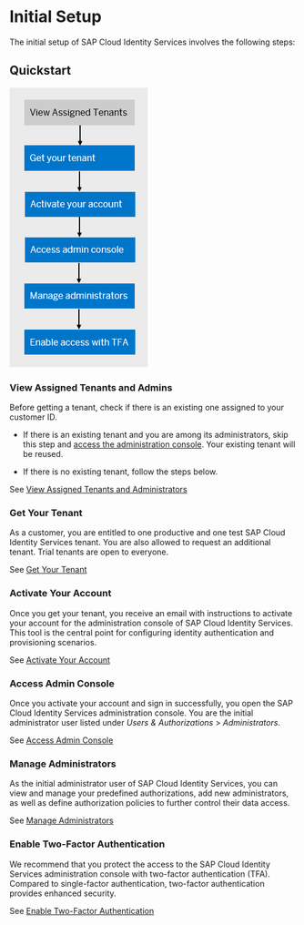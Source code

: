 <!-- loio31af7da133874e199a7df1d42905241b -->

# Initial Setup

The initial setup of SAP Cloud Identity Services involves the following steps:



<a name="loio31af7da133874e199a7df1d42905241b__section_atx_zjr_gxb"/>

## Quickstart

![](images/ImageMap_SCI_GetStarted_bd27932.png)



### View Assigned Tenants and Admins

Before getting a tenant, check if there is an existing one assigned to your customer ID.

-   If there is an existing tenant and you are among its administrators, skip this step and [access the administration console](access-admin-console-2609e81.md). Your existing tenant will be reused.

-   If there is no existing tenant, follow the steps below.


See [View Assigned Tenants and Administrators](view-assigned-tenants-and-administrators-f56e6f2.md)



### Get Your Tenant

As a customer, you are entitled to one productive and one test SAP Cloud Identity Services tenant. You are also allowed to request an additional tenant. Trial tenants are open to everyone.

See [Get Your Tenant](get-your-tenant-460766b.md)



### Activate Your Account

Once you get your tenant, you receive an email with instructions to activate your account for the administration console of SAP Cloud Identity Services. This tool is the central point for configuring identity authentication and provisioning scenarios.

See [Activate Your Account](activate-your-account-cc03ecc.md)



### Access Admin Console

Once you activate your account and sign in successfully, you open the SAP Cloud Identity Services administration console. You are the initial administrator user listed under *Users & Authorizations* \> *Administrators*.

See [Access Admin Console](access-admin-console-2609e81.md)



### Manage Administrators

As the initial administrator user of SAP Cloud Identity Services, you can view and manage your predefined authorizations, add new administrators, as well as define authorization policies to further control their data access.

See [Manage Administrators](manage-administrators-3bddea4.md)



### Enable Two-Factor Authentication

We recommend that you protect the access to the SAP Cloud Identity Services administration console with two-factor authentication \(TFA\). Compared to single-factor authentication, two-factor authentication provides enhanced security.

See [Enable Two-Factor Authentication](enable-two-factor-authentication-7003302.md)

